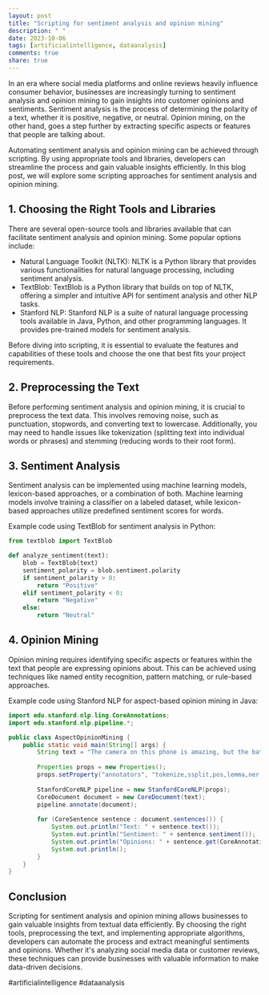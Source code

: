 ```yaml
---
layout: post
title: "Scripting for sentiment analysis and opinion mining"
description: " "
date: 2023-10-06
tags: [artificialintelligence, dataanalysis]
comments: true
share: true
---
```


In an era where social media platforms and online reviews heavily influence consumer behavior, businesses are increasingly turning to sentiment analysis and opinion mining to gain insights into customer opinions and sentiments. Sentiment analysis is the process of determining the polarity of a text, whether it is positive, negative, or neutral. Opinion mining, on the other hand, goes a step further by extracting specific aspects or features that people are talking about.

Automating sentiment analysis and opinion mining can be achieved through scripting. By using appropriate tools and libraries, developers can streamline the process and gain valuable insights efficiently. In this blog post, we will explore some scripting approaches for sentiment analysis and opinion mining.

## 1. Choosing the Right Tools and Libraries

There are several open-source tools and libraries available that can facilitate sentiment analysis and opinion mining. Some popular options include:

- Natural Language Toolkit (NLTK): NLTK is a Python library that provides various functionalities for natural language processing, including sentiment analysis.
- TextBlob: TextBlob is a Python library that builds on top of NLTK, offering a simpler and intuitive API for sentiment analysis and other NLP tasks.
- Stanford NLP: Stanford NLP is a suite of natural language processing tools available in Java, Python, and other programming languages. It provides pre-trained models for sentiment analysis.

Before diving into scripting, it is essential to evaluate the features and capabilities of these tools and choose the one that best fits your project requirements.

## 2. Preprocessing the Text

Before performing sentiment analysis and opinion mining, it is crucial to preprocess the text data. This involves removing noise, such as punctuation, stopwords, and converting text to lowercase. Additionally, you may need to handle issues like tokenization (splitting text into individual words or phrases) and stemming (reducing words to their root form).

## 3. Sentiment Analysis

Sentiment analysis can be implemented using machine learning models, lexicon-based approaches, or a combination of both. Machine learning models involve training a classifier on a labeled dataset, while lexicon-based approaches utilize predefined sentiment scores for words.

Example code using TextBlob for sentiment analysis in Python:

```Python
from textblob import TextBlob

def analyze_sentiment(text):
    blob = TextBlob(text)
    sentiment_polarity = blob.sentiment.polarity
    if sentiment_polarity > 0:
        return "Positive"
    elif sentiment_polarity < 0:
        return "Negative"
    else:
        return "Neutral"
```

## 4. Opinion Mining

Opinion mining requires identifying specific aspects or features within the text that people are expressing opinions about. This can be achieved using techniques like named entity recognition, pattern matching, or rule-based approaches.

Example code using Stanford NLP for aspect-based opinion mining in Java:

```Java
import edu.stanford.nlp.ling.CoreAnnotations;
import edu.stanford.nlp.pipeline.*;

public class AspectOpinionMining {
    public static void main(String[] args) {
        String text = "The camera on this phone is amazing, but the battery life is disappointing.";
        
        Properties props = new Properties();
        props.setProperty("annotators", "tokenize,ssplit,pos,lemma,ner,depparse,parse,sentiment");
        
        StanfordCoreNLP pipeline = new StanfordCoreNLP(props);
        CoreDocument document = new CoreDocument(text);
        pipeline.annotate(document);
        
        for (CoreSentence sentence : document.sentences()) {
            System.out.println("Text: " + sentence.text());
            System.out.println("Sentiment: " + sentence.sentiment());
            System.out.println("Opinions: " + sentence.get(CoreAnnotations.OpinionsAnnotation.class));
            System.out.println();
        }
    }
}
```

## Conclusion

Scripting for sentiment analysis and opinion mining allows businesses to gain valuable insights from textual data efficiently. By choosing the right tools, preprocessing the text, and implementing appropriate algorithms, developers can automate the process and extract meaningful sentiments and opinions. Whether it's analyzing social media data or customer reviews, these techniques can provide businesses with valuable information to make data-driven decisions.

#artificialintelligence #dataanalysis
